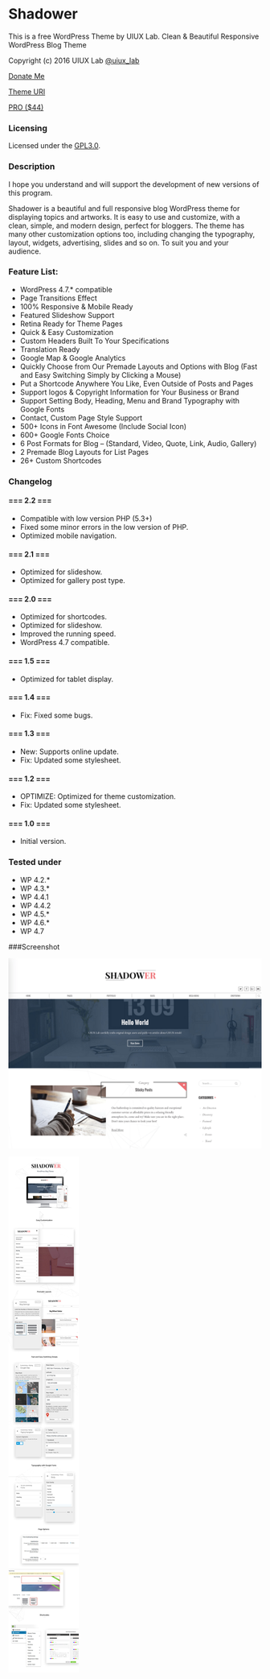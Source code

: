 # Shadower
This is a free WordPress Theme by UIUX Lab. Clean & Beautiful Responsive WordPress Blog Theme

Copyright (c) 2016 UIUX Lab [@uiux_lab](https://twitter.com/uiux_lab)

[Donate Me](https://www.paypal.com/cgi-bin/webscr?cmd=_s-xclick&hosted_button_id=PYZLU7UZNQ6CE)

[Theme URI](https://uiux.cc/products-item/shadower-a-clean-beautiful-responsive-wordpress-blog-theme/)

[PRO ($44)](https://uiux.cc/wp-theme-demo/shadower-pro-landing-page/)


### Licensing

Licensed under the [GPL3.0](http://www.gnu.org/licenses/gpl-3.0.en.html).

### Description


I hope you understand and will support the development of new versions of this program.

Shadower is a beautiful and full responsive blog WordPress theme for displaying topics and artworks. It is easy to use and customize, with a clean, simple, and modern design, perfect for bloggers. The theme has many other customization options too, including changing the typography, layout, widgets, advertising, slides and so on. To suit you and your audience.


### Feature List:

*   WordPress 4.7.* compatible
*   Page Transitions Effect
*   100% Responsive & Mobile Ready
*   Featured Slideshow Support
*   Retina Ready for Theme Pages
*   Quick & Easy Customization
*   Custom Headers Built To Your Specifications
*   Translation Ready
*   Google Map & Google Analytics
*   Quickly Choose from Our Premade Layouts and Options with Blog (Fast and Easy Switching Simply by Clicking a Mouse)
*   Put a Shortcode Anywhere You Like, Even Outside of Posts and Pages
*   Support logos & Copyright Information for Your Business or Brand
*   Support Setting Body, Heading, Menu and Brand Typography with Google Fonts
*   Contact, Custom Page Style Support
*   500+ Icons in Font Awesome (Include Social Icon)
*   600+ Google Fonts Choice
*   6 Post Formats for Blog – (Standard, Video, Quote, Link, Audio, Gallery)
*   2 Premade Blog Layouts for List Pages
*   26+ Custom Shortcodes


### Changelog

#### === 2.2 ===

* Compatible with low version PHP (5.3+)
* Fixed some minor errors in the low version of PHP.
* Optimized mobile navigation.



#### === 2.1 ===

* Optimized for slideshow.
* Optimized for gallery post type.


#### === 2.0 ===

* Optimized for shortcodes.
* Optimized for slideshow.
* Improved the running speed.
* WordPress 4.7 compatible.


#### === 1.5 ===

* Optimized for tablet display.



#### === 1.4 ===

* Fix: Fixed some bugs.


#### === 1.3 ===

* New: Supports online update.
* Fix: Updated some stylesheet.



#### === 1.2 ===

* OPTIMIZE: Optimized for theme customization.
* Fix: Updated some stylesheet.



#### === 1.0 ===

* Initial version.



### Tested under

- WP 4.2.*
- WP 4.3.*
- WP 4.4.1
- WP 4.4.2
- WP 4.5.*
- WP 4.6.*
- WP 4.7


###Screenshot

![](https://github.com/xizon/shadower/blob/master/assets/screenshot.png)

![](https://github.com/xizon/shadower/blob/master/assets/preview.jpg)



